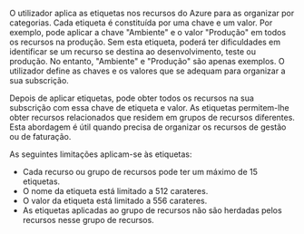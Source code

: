 O utilizador aplica as etiquetas nos recursos do Azure para as organizar por categorias. Cada etiqueta é constituída por uma chave e um valor. Por exemplo, pode aplicar a chave "Ambiente" e o valor "Produção" em todos os recursos na produção. Sem esta etiqueta, poderá ter dificuldades em identificar se um recurso se destina ao desenvolvimento, teste ou produção. No entanto, "Ambiente" e "Produção" são apenas exemplos. O utilizador define as chaves e os valores que se adequam para organizar a sua subscrição.

Depois de aplicar etiquetas, pode obter todos os recursos na sua subscrição com essa chave de etiqueta e valor. As etiquetas permitem-lhe obter recursos relacionados que residem em grupos de recursos diferentes. Esta abordagem é útil quando precisa de organizar os recursos de gestão ou de faturação.

As seguintes limitações aplicam-se às etiquetas:

* Cada recurso ou grupo de recursos pode ter um máximo de 15 etiquetas. 
* O nome da etiqueta está limitado a 512 carateres.
* O valor da etiqueta está limitado a 556 carateres. 
* As etiquetas aplicadas ao grupo de recursos não são herdadas pelos recursos nesse grupo de recursos. 



<!--HONumber=Feb17_HO1-->


